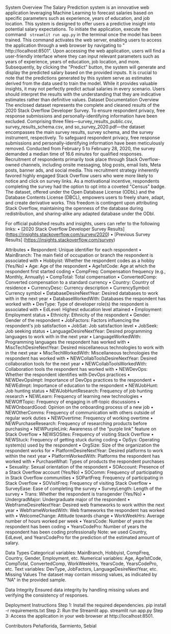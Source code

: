System Overview
The Salary Prediction system is an innovative web application leveraging Machine Learning to forecast salaries based on specific parameters such as experience, years of education, and job location. This system is designed to offer users a predictive insight into potential salary expectations.
To initiate the application, execute the command ` streamlit run app.py` in the terminal once the model has been trained. This command activates the web server, enabling users to access the application through a web browser by navigating to " http://localhost:8501".
Upon accessing the web application, users will find a user-friendly interface where they can input relevant parameters such as years of experience, years of education, job location, and more. Subsequently, by clicking the "Predict" button, the system will generate and display the predicted salary based on the provided inputs.
It is crucial to note that the predictions generated by this system serve as estimates derived from the data used to train the model. While it provides valuable insights, it may not perfectly predict actual salaries in every scenario. Users should interpret the results with the understanding that they are indicative estimates rather than definitive values.
Dataset Documentation
Overview
The enclosed dataset represents the complete and cleaned results of the 2020 Stack Overflow Developer Survey. To ensure respondent privacy, free response submissions and personally-identifying information have been excluded. Comprising three files—survey_results_public.csv, survey_results_schema.csv, and so_survey_2020.pdf—the dataset encompasses the main survey results, survey schema, and the survey instrument, respectively. To safeguard respondent privacy, free response submissions and personally-identifying information have been meticulously removed.
Conducted from February 5 to February 28, 2020, the survey demanded a median time of 16.6 minutes for qualified responses. Recruitment of respondents primarily took place through Stack Overflow-owned channels, including onsite messaging, blog posts, email lists, Meta posts, banner ads, and social media. This recruitment strategy inherently favored highly engaged Stack Overflow users who were more likely to notice and click on survey links.
As a motivational incentive, respondents completing the survey had the option to opt into a coveted "Census" badge. The dataset, offered under the Open Database License (ODbL) and the Database Contents License (DBCL), empowers users to freely share, adapt, and create derivative works. This freedom is contingent upon attributing Stack Overflow, maintaining the openness of the database during redistribution, and sharing-alike any adapted database under the ODbl.

For official published results and insights, users can refer to the following links:
• [2020 Stack Overflow Developer Survey Results] (https://insights.stackoverflow.com/survey/2020)
• [Previous Survey Results] (https://insights.stackoverflow.com/survey)

Attributes
• Respondent: Unique identifier for each respondent
• MainBranch: The main field of occupation or branch the respondent is associated with
• Hobbyist: Whether the respondent codes as a hobby (Yes/No)
• Age: Age of the respondent
• Age1stCode: Age at which the respondent first started coding
• CompFreq: Compensation frequency (e.g., Monthly, Annually)
• CompTotal: Total compensation
• ConvertedComp: Converted compensation to a standard currency
• Country: Country of residence
• CurrencyDesc: Currency description
• CurrencySymbol: Currency symbol
• DatabaseDesireNextYear: Desired databases to work with in the next year
• DatabaseWorkedWith: Databases the respondent has worked with
• DevType: Type of developer role(s) the respondent is associated with
• EdLevel: Highest education level attained
• Employment: Employment status
• Ethnicity: Ethnicity of the respondent
• Gender: Gender of the respondent
• JobFactors: Factors influencing the respondent's job satisfaction
• JobSat: Job satisfaction level
• JobSeek: Job seeking status
• LanguageDesireNextYear: Desired programming languages to work with in the next year
• LanguageWorkedWith: Programming languages the respondent has worked with
• MiscTechDesireNextYear: Desired miscellaneous technologies to work with in the next year
• MiscTechWorkedWith: Miscellaneous technologies the respondent has worked with
• NEWCollabToolsDesireNextYear: Desired collaboration tools for the next year
• NEWCollabToolsWorkedWith: Collaboration tools the respondent has worked with
• NEWDevOps: Whether the respondent identifies with DevOps practices
• NEWDevOpsImpt: Importance of DevOps practices to the respondent
• NEWEdImpt: Importance of education to the respondent
• NEWJobHunt: Job hunting status
• NEWJobHuntResearch: Frequency of job hunting research
• NEWLearn: Frequency of learning new technologies
• NEWOffTopic: Frequency of engaging in off-topic discussions
• NEWOnboardGood: Opinion on the onboarding process of a new job
• NEWOtherComms: Frequency of communication with others outside of regular work duties
• NEWOvertime: Frequency of working overtime
• NEWPurchaseResearch: Frequency of researching products before purchasing
• NEWPurpleLink: Awareness of the "purple link" feature on Stack Overflow
• NEWSOSites: Frequency of visiting Stack Overflow
• NEWStuck: Frequency of getting stuck during coding
• OpSys: Operating system(s) used by the respondent
• OrgSize: Size of the organization the respondent works for
• PlatformDesireNextYear: Desired platforms to work within the next year
• PlatformWorkedWith: Platforms the respondent has worked with
• PurchaseWhat: Types of products the respondent purchases
• Sexuality: Sexual orientation of the respondent
• SOAccount: Presence of a Stack Overflow account (Yes/No)
• SOComm: Frequency of participating in Stack Overflow communities
• SOPartFreq: Frequency of participating in Stack Overflow
• SOVisitFreq: Frequency of visiting Stack Overflow
• SurveyEase: Ease of completing the survey
• SurveyLength: Length of the survey
• Trans: Whether the respondent is transgender (Yes/No)
• UndergradMajor: Undergraduate major of the respondent
• WebframeDesireNextYear: Desired web frameworks to work within the next year
• WebframeWorkedWith: Web frameworks the respondent has worked with
• WelcomeChange: Attitude towards change
• WorkWeekHrs: Average number of hours worked per week
• YearsCode: Number of years the respondent has been coding
• YearsCodePro: Number of years the respondent has been coding professionally
Note: we used Country, EdLevel, and YearsCodePro for the prediction of the estimated amount of salary.

Data Types
Categorical variables: MainBranch, Hobbyist, CompFreq, Country, Gender, Employment, etc.
Numerical variables: Age, Age1stCode, CompTotal, ConvertedComp, WorkWeekHrs, YearsCode, YearsCodePro, etc.
Text variables: DevType, JobFactors, LanguageDesireNextYear, etc.
Missing Values
The dataset may contain missing values, as indicated by "NA" in the provided sample.

Data Integrity
Ensured data integrity by handling missing values and verifying the consistency of responses.

Deployment Instructions
Step 1: Install the required dependencies.
pip install -r requirements.txt
Step 2: Run the Streamlit app.
streamlit run app.py
Step 3: Access the application in your web browser at http://localhost:8501.

Contributors
Peñaflorida, Sarmiento, Sebial
